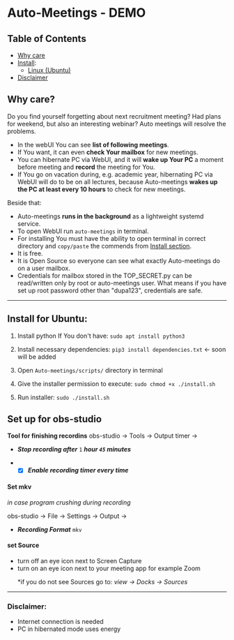 # Auto-Meetings - DEMO

## Table of Contents
- [Why care](#1)
- [Install](#set-up):
  - [Linux (Ubuntu)](#L)
 - [Disclaimer](#Disclaimer)

<a name="1"> <a/>
## Why care?
Do you find yourself forgetting about next recruitment meeting? Had plans for weekend, but also an interesting webinar? Auto meetings will resolve the problems.
- In the webUI You can see **list of following meetings**. 
- If You want, it can even **check Your mailbox** for new meetings.  
- You can hibernate PC via WebUI, and it will **wake up Your PC** a moment before meeting and **record** the meeting for You.
- If You go on vacation during, e.g. academic year, hibernating PC via WebUI will do to be on all lectures, because Auto-meetings **wakes up the PC at least every 10 hours** to check for new meetings.

Beside that:
- Auto-meetings **runs in the background** as a lightweight systemd service.
- To open WebUI run `auto-meetings` in terminal.
- For installing You must have the ability to open terminal in correct directory and `copy/paste` the commends from [Install section](#set-up).
- It is free.
- It is Open Source so everyone can see what exactly Auto-meetings do on a user mailbox.
- Credentials for mailbox stored in the TOP_SECRET.py can be read/written only by root or auto-meetings user. What means if you have set up root password other than "dupa123", credentials are safe.

-------------------------------------------------
<a name="set-up"> </a> 
<a name="L"> </a> 
## Install for Ubuntu:
1. Install python If You don't have: `sudo apt install python3` <p>
1. Install necessary dependencies: `pip3 install dependencies.txt` <- soon will be added <p>
1. Open `Auto-meetings/scripts/` directory in terminal  <p>
1. Give the installer permission to execute: `sudo chmod +x ./install.sh` <p>
1. Run installer: `sudo ./install.sh` <p>


## Set up for obs-studio

**Tool for finishing recordins**
obs-studio -> Tools -> Output timer -> <p>
- ***Stop recording after*** `1` ***hour `45` minutes*** <p>
- - [x] ***Enable recording timer every time***

#### Set mkv 
*in case program crushing during recording*<p>
obs-studio -> File -> Settings -> Output -> <p>
- ***Recording Format*** `mkv`

#### set Source
- turn off an eye icon next to Screen Capture
- turn on an eye icon next to your meeting app for example Zoom <p>
 *if you do not see Sources go to: *view -> Docks -> Sources*

 ---------------------------------------------------------
 
<a name="Disclaimer"> <a/>
### Disclaimer:

- Internet connection is needed
- PC in hibernated mode uses energy
